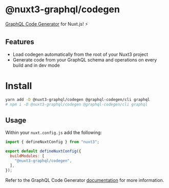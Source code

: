 # @nuxt3-graphql/codegen

[GraphQL Code Generator](https://www.graphql-code-generator.com/) for Nuxt.js! ⚡️

## Features

- Load codegen automatically from the root of your Nuxt3 project
- Generate code from your GraphQL schema and operations on every build and in dev mode 

# Install

```bash
yarn add -D @nuxt3-graphql/codegen @graphql-codegen/cli graphql
# npm i -D @nuxt3-graphql/codegen @graphql-codegen/cli graphql
```

## Usage

Within your `nuxt.config.js` add the following:

```js
import { defineNuxtConfig } from "nuxt3";

export default defineNuxtConfig({
  buildModules: [
    "@nuxt3-graphql/codegen",
  ],
});
```

Refer to the GraphQL Code Generator [documentation](https://www.graphql-code-generator.com/docs/getting-started/index/) for more information.
